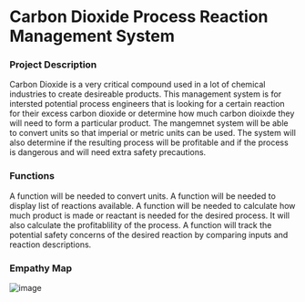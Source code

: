 # Carbon Dioxide Process Reaction Management System

### Project Description
Carbon Dioxide is a very critical compound used in a lot of chemical industries to create desireable products. This management system is for intersted potential process engineers that is looking for a certain reaction for their excess carbon dioxide or determine how much carbon dioixde they will need to form a particular product. The mangemnet system will be able to convert units so that imperial or metric units can be used. The system will also determine if the resulting process will be profitable and if the process is dangerous and will need extra safety precautions. 

### Functions 
A function will be needed to convert units.
A function will be needed to display list of reactions available.
A function will be needed to calculate how much product is made or reactant is needed for the desired process. It will also calculate the profitablility of the process.
A function will track the potential safety concerns of the desired reaction by comparing inputs and reaction descriptions. 

### Empathy Map

![image](https://user-images.githubusercontent.com/112362924/196318963-ab4037ee-c8e5-400f-8f47-e1da793fa78d.png)
